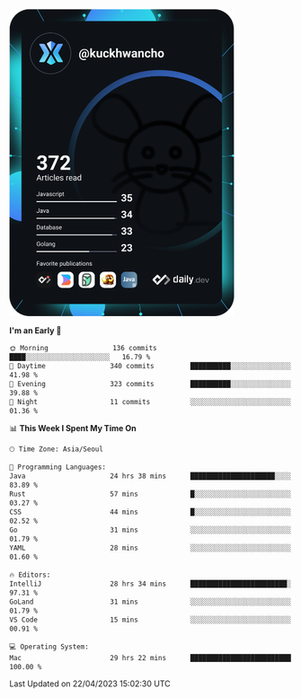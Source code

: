 <a href="https://app.daily.dev/kuckhwancho"><img src="https://github.com/kuckjwi0928/kuckjwi0928/blob/master/devcard.svg" width="400" alt="Kuckjwi Devcard"/></a>

<!--START_SECTION:waka-->
**I'm an Early 🐤** 

```text
🌞 Morning                136 commits         ████░░░░░░░░░░░░░░░░░░░░░   16.79 % 
🌆 Daytime                340 commits         ██████████░░░░░░░░░░░░░░░   41.98 % 
🌃 Evening                323 commits         ██████████░░░░░░░░░░░░░░░   39.88 % 
🌙 Night                  11 commits          ░░░░░░░░░░░░░░░░░░░░░░░░░   01.36 % 
```


📊 **This Week I Spent My Time On** 

```text
🕑︎ Time Zone: Asia/Seoul

💬 Programming Languages: 
Java                     24 hrs 38 mins      █████████████████████░░░░   83.89 % 
Rust                     57 mins             █░░░░░░░░░░░░░░░░░░░░░░░░   03.27 % 
CSS                      44 mins             █░░░░░░░░░░░░░░░░░░░░░░░░   02.52 % 
Go                       31 mins             ░░░░░░░░░░░░░░░░░░░░░░░░░   01.79 % 
YAML                     28 mins             ░░░░░░░░░░░░░░░░░░░░░░░░░   01.60 % 

🔥 Editors: 
IntelliJ                 28 hrs 34 mins      ████████████████████████░   97.31 % 
GoLand                   31 mins             ░░░░░░░░░░░░░░░░░░░░░░░░░   01.79 % 
VS Code                  15 mins             ░░░░░░░░░░░░░░░░░░░░░░░░░   00.91 % 

💻 Operating System: 
Mac                      29 hrs 22 mins      █████████████████████████   100.00 % 
```


 Last Updated on 22/04/2023 15:02:30 UTC
<!--END_SECTION:waka-->
